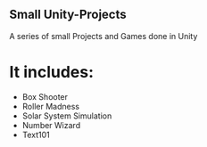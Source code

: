 ## Small Unity-Projects
A series of small Projects and Games done in Unity

# It includes:
- Box Shooter
- Roller Madness
- Solar System Simulation
- Number Wizard
- Text101
